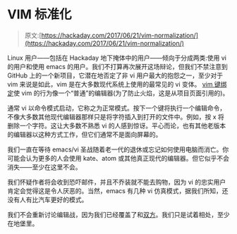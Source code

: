 # VIM 标准化

> 原文:[https://hackaday.com/2017/06/21/vim-normalization/](https://hackaday.com/2017/06/21/vim-normalization/)

Linux 用户——包括在 Hackaday 地下掩体中的用户——倾向于分成两类:使用 vi 的用户和使用 emacs 的用户。我们不打算再次展开这场辩论，但我们不禁注意到 GitHub 上的一个新项目，它潜在地否定了非 vi 用户最大的抱怨之一，至少对于 vim 来说是如此，vim 是在大多数现代系统上使用的最常见的 vi 变体。 [vim 键绑定](https://github.com/tombh/novim-mode)使 vim 的行为像一个“普通”的编辑器(为了防止火焰，这是从项目页面引用的)。

通常 vi 以命令模式启动，它称之为正常模式。按下一个键将执行一个编辑命令，不像大多数其他现代编辑器那样只是将字符插入到打开的文件中。例如，按 x 将删除一个字符。这让大多数不熟悉 vi 的人感到惊讶。平心而论，也有其他老版本的编辑器以这种方式工作，但它们通常不是面向屏幕的。

我们一直在等待 emacs/vi 圣战随着老一代的退休或忘记如何使用电脑而消亡。你可能会认为更多的人会使用 kate、atom 或其他真正现代的编辑器。但它似乎不会消失——至少在这里不会。

我们怀疑作者将会收到恐吓邮件，并且不乔装就不能去购物，因为 vi 的忠实用户肯定会觉得这是令人厌恶的。当然，emacs 有几种 vi 仿真模式，据我们所知，还没有人有比汽车更好的模式。

我们不会重新讨论编辑战，因为我们已经覆盖了和[双方](https://hackaday.com/2016/08/08/editor-wars-the-revenge-of-vim/)。我们只是试着相处，至少在地堡里。